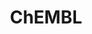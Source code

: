 ---
layout: default
bigquery: https://console.cloud.google.com/bigquery?p=patents-public-data&d=ebi_chembl&page=dataset
citation: '"The ChEMBL database in 2017." Anna Gaulton, Anne Hersey, Michał Nowotka,
  A Patrícia Bento, Jon Chambers, David Mendez, Prudence Mutowo, Francis Atkinson,
  Louisa J Bellis, Elena Cibrián-Uhalte, Mark Davies, Nathan Dedman, Anneli Karlsson,
  María Paula Magariños, John P Overington, George Papadatos, Ines Smit, Andrew R
  Leach Nucleic acids Research (2017) 45 (Database Issue), D945-D954'
contributors: European Bioinformatics Institute
cost: None
description: ChEMBL Data is a manually curated database of small molecules used in
  drug discovery, including information about existing patented drugs.
documentation: 'schema: https://www.ebi.ac.uk/chembl/db_schema


  '
last_edit: 04/10/2022, 07:40:32
location: https://console.cloud.google.com/marketplace/product/google_patents_public_datasets/chembl
maintained_by: EMBL-EBI, an outstation of European Molecular Biology Laboratory
related_publications: '

  ChEMBL: towards direct deposition of bioassay data.


  Mendez D, Gaulton A, Bento AP, Chambers J, De Veij M, Félix E, Magariños MP, Mosquera
  JF, Mutowo P, Nowotka M, Gordillo-Marañón M, Hunter F, Junco L, Mugumbate G, Rodriguez-Lopez
  M, Atkinson F, Bosc N, Radoux CJ, Segura-Cabrera A, Hersey A, Leach AR.


  — Nucleic Acids Res. 2019; 47(D1):D930-D940. doi: 10.1093/nar/gky1075

  '
schema_fields:
- mol_irac_id
- ro3_pass
- annotation
- who_name
- curated_by
- sitecomp_id
- dosed_ingredient
- value
- component_id
- path
- upper_value
- stem_class
- doc_id
- standard_units
- alert_id
- withdrawn_country
- mesh_heading
- cell_source_organism
- active_ingredient
- max_phase_for_ind
- ap_id
- warning_description
- co_stem_id
- uo_units
- topical
- targrel_id
- assay_category
- hbd_lipinski
- alert_name
- job_id
- assay_tissue
- usan_stem_id
- first_in_class
- level4_description
- result_flag
- l2
- qudt_units
- indref_id
- level2
- cell_description
- frac_class_id
- first_page
- relation
- cell_name
- db_version
- binding_site_comment
- relationship_type
- assay_source
- lle
- aromatic_rings
- delist_flag
- withdrawn_reason
- bei
- mc_organism
- mechanism_of_action
- product_id
- assay_test_type
- parent_molregno
- l1
- patent_expire_date
- parent_go_id
- last_active
- sequence_md5sum
- l6
- mechanism_comment
- src_compound_id
- ad_type
- assay_tax_id
- ref_type
- version
- standard_text_value
- curation_comment
- molecular_species
- drug_substance_flag
- pchembl_value
- indication_class
- efo_term
- natural_product
- assay_organism
- prod_pat_id
- met_id
- issue
- site_name
- aspect
- res_stem_id
- uberon_id
- canonical_smiles
- cx_logd
- hba_lipinski
- l8
- bao_format
- usan_stem_definition
- rgid
- direct_interaction
- mol_atc_id
- active_molregno
- level4
- updated_on
- synonyms
- alert_set_id
- nda_type
- volume
- source
- abstract
- action_type
- chirality
- acd_logp
- units
- helm_notation
- withdrawn_year
- related_tid
- warning_type
- homologue
- approval_date
- organism
- standard_inchi_key
- black_box_warning
- targcomp_id
- assay_strain
- source_domain_id
- tax_id
- route
- published_units
- drug_record_id
- trade_name
- chebi_par_id
- first_approval
- sequence
- warning_year
- assay_param_id
- availability_type
- target_mapping
- enzyme_name
- bto_id
- short_name
- parameter_type
- ridx
- submission_date
- mc_target_type
- level3
- site_residues
- status
- standard_value
- idx
- protein_class_id
- frac_code
- sei
- published_type
- mc_target_accession
- l4
- ddd_admr
- num_ro5_violations
- cx_logp
- src_short_name
- assay_type
- full_mwt
- chembl_id
- compound_key
- max_phase
- isoform
- country
- mol_hrac_id
- updated_by
- usan_substem
- doi
- start_position
- target_type
- alogp
- mecref_id
- title
- therapeutic_flag
- metabolite_record_id
- cell_source_tissue
- warnref_id
- compound_name
- parenteral
- confidence
- stat
- comp_class_id
- standard_upper_value
- domain_type
- entity_id
- pathway_key
- journal
- tid_fixed
- pathway_id
- site_id
- species_group_flag
- doc_type
- comments
- publication_number
- text_value
- variant_id
- src_description
- num_lipinski_ro5_violations
- component_synonym
- label
- tbl
- structure_type
- creation_date
- compd_id
- heavy_atoms
- class_type
- year
- protclasssyn_id
- activity_count
- assay_subcellular_fraction
- orig_description
- relationship_desc
- met_comment
- met_conversion
- assay_class_id
- hba
- bao_endpoint
- assay_id
- prediction_method
- warning_id
- stem
- activity_comment
- cidx
- std_act_id
- hrac_code
- ref_url
- disease_efficacy
- tissue_id
- as_id
- src_id
- bao_id
- normal_range_min
- hrac_class_id
- patent_id
- comp_go_id
- acd_most_apka
- pubmed_id
- potential_duplicate
- cell_ontology_id
- molregno
- psa
- acd_logd
- tid
- mw_monoisotopic
- cellosaurus_id
- cx_most_apka
- cx_most_bpka
- ddd_id
- molecule_type
- assay_desc
- pref_name
- smid
- component_type
- end_position
- atc_code
- polymer_flag
- ddd_units
- cpd_str_alert_id
- protein_class_synonym
- irac_class_id
- assay_cell_type
- smarts
- syn_type
- substrate_record_id
- molecular_mechanism
- oc_id
- ref_id
- published_value
- research_stem
- efo_id
- drug_product_flag
- innovator_company
- go_id
- protein_class_desc
- level2_description
- target_desc
- ddd_value
- published_relation
- record_id
- rtb
- parent_id
- subgroup
- authors
- dosage_form
- cell_id
- metref_id
- toid
- type
- db_source
- acd_most_bpka
- level1
- applicant_full_name
- hbd
- prodrug
- full_molformula
- priority
- aidx
- mol_frac_id
- usan_stem
- withdrawn_class
- mw_freebase
- accession
- definition
- data_validity_comment
- downgraded
- standard_inchi
- usan_year
- domain_name
- description
- strength
- log_id
- domain_id
- relationship
- qed_weighted
- normal_range_max
- level5
- class_level
- warning_country
- cl_lincs_id
- oral
- irac_code
- cell_source_tax_id
- withdrawn_flag
- mutation
- mesh_id
- molsyn_id
- inorganic_flag
- name
- patent_no
- level3_description
- warning_class
- level1_description
- biocomp_id
- entity_type
- patent_use_code
- molfile
- company
- ingredient
- selectivity_comment
- set_name
- caloha_id
- enzyme_tid
- compsyn_id
- mec_id
- ass_cls_map_id
- l3
- drugind_id
- num_alerts
- formulation_id
- parent_type
- last_page
- parameter_value
- standard_type
- src_assay_id
- le
- predbind_id
- domain_description
- activity_id
- l7
- l5
- previous_company
- standard_relation
- actsm_id
- clo_id
- mc_target_name
- standard_flag
- who_extra
- major_class
- confidence_score
- ddd_comment
- mc_tax_id
shortname: chembl
tags:
- biotechnology
- health
- chemical
- bioinformatics
- medical
terms_of_use: CC BY-SA 3.0
title: ChEMBL
uuid: e232a192-965c-4ec9-904c-155b6dfe56c5
---